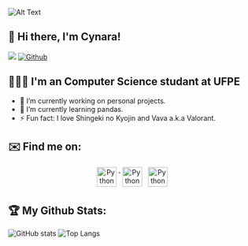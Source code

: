 

![Alt Text](https://raw.githubusercontent.com/saadeghi/saadeghi/master/dino.gif)


## 👾 Hi there, I'm Cynara!
![](https://visitor-badge.laobi.icu/badge?page_id=CynaraCosta.CynaraCosta)
[![Github](https://img.shields.io/github/followers/CynaraCosta?label=Follow&style=social)](https://github.com/CynaraCosta)

## 👩🏻‍💻 I'm an Computer Science studant at UFPE

- 🔭 I’m currently working on personal projects.
- 🌱 I’m currently learning pandas.
- ⚡ Fun fact: I love Shingeki no Kyojin and Vava a.k.a Valorant.

## ✉️ Find me on:


<p align="center">
 <a href="https://github.com/CynaraCosta" target="_blank" rel="noopener noreferrer"> <img src="https://image.flaticon.com/icons/png/512/25/25231.png" alt="Python" height="40" style="vertical-align:top; margin:4px"> </a>
 <a href="https://www.linkedin.com/in/cynara-costa-bba1271a2/" target="_blank" rel="noopener noreferrer"> <img src="https://cdn.jsdelivr.net/npm/simple-icons@v3/icons/linkedin.svg" alt="Python" height="40" style="vertical-align:top; margin:4px"></a>
 <a href="cvocac@cin.ufpe.br"> <img src="https://cdn.jsdelivr.net/npm/simple-icons@v3/icons/gmail.svg" alt="Python" height="40" style="vertical-align:top; margin:4px"></a>
</p>

## 🏆 My Github Stats:

![GitHub stats](https://github-readme-stats.vercel.app/api?username=CynaraCosta&show_icons=true&theme=tokyonight)
![Top Langs](https://github-readme-stats.vercel.app/api/top-langs/?username=CynaraCosta&theme=tokyonight)
